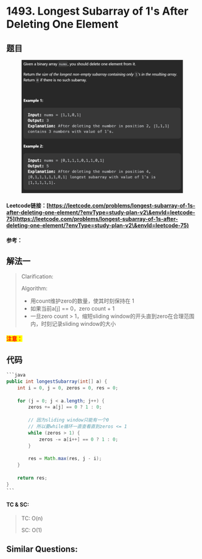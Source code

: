 # 1493. Longest Subarray of 1's After Deleting One Element

## 题目

<figure><img src=".gitbook/assets/image (189).png" alt=""><figcaption></figcaption></figure>

#### Leetcode链接：[https://leetcode.com/problems/longest-subarray-of-1s-after-deleting-one-element/?envType=study-plan-v2\&envId=leetcode-75](https://leetcode.com/problems/longest-subarray-of-1s-after-deleting-one-element/?envType=study-plan-v2\&envId=leetcode-75)

#### 参考：

## 解法一

> Clarification:&#x20;
>
> Algorithm:&#x20;
>
> * 用count维护zero的数量，使其时刻保持在 1
> * 如果当前a\[j] == 0，zero count + 1
> * 一旦zero count > 1，缩短sliding window的开头直到zero在合理范围内，时刻记录sliding window的大小

#### <mark style="color:red;">注意：</mark>

## 代码

````java
```java
public int longestSubarray(int[] a) {
    int i = 0, j = 0, zeros = 0, res = 0;

    for (j = 0; j < a.length; j++) {
        zeros += a[j] == 0 ? 1 : 0;

        // 因为sliding window只能有一个0
        // 所以要while循环一直查看直到zeros <= 1
        while (zeros > 1) {
            zeros -= a[i++] == 0 ? 1 : 0;
        }

        res = Math.max(res, j - i);
    }

    return res;
}
```
````

#### TC & SC:&#x20;

> TC: O(n)
>
> SC: O(1)

## **Similar Questions:**&#x20;
